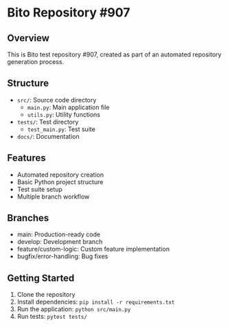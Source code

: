
# Bito Repository #907

## Overview
This is Bito test repository #907, created as part of an automated repository generation process.

## Structure
- `src/`: Source code directory
  - `main.py`: Main application file
  - `utils.py`: Utility functions
- `tests/`: Test directory
  - `test_main.py`: Test suite
- `docs/`: Documentation

## Features
- Automated repository creation
- Basic Python project structure
- Test suite setup
- Multiple branch workflow

## Branches
- main: Production-ready code
- develop: Development branch
- feature/custom-logic: Custom feature implementation
- bugfix/error-handling: Bug fixes

## Getting Started
1. Clone the repository
2. Install dependencies: `pip install -r requirements.txt`
3. Run the application: `python src/main.py`
4. Run tests: `pytest tests/`
